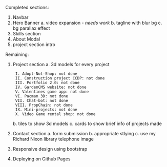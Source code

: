 Completed sections:
1. Navbar
2. Hero Banner
    a. video expansion - *needs work*
    b. tagline with blur bg
    c. bg parallax effect
3. Skills section
4. About Modal
5. project section intro


Remaining:
1. Project section
    a. 3d models for every project
   
        I. Adopt-Not-Shop: not done
        II. Construction project CCDP: not done
        III. Portfolio 2.0: not done
        IV. GardenCMS website: not done
        V. Valentines game app: not done
        VI. Pacman 3D: not done
        VII. Chat-bot: not done
        VIII. PropChain: not done
        IX. Mini-projects: not done
        X. Video Game rental shop: not done
   
    b. tiles to show 3d models
    c. cards to show brief info of projects made

3. Contact section
    a. form submission
    b. appropriate stlying
    c. use my Richard Nixon library telephone image

4. Responsive design using bootstrap

5. Deploying on Github Pages
